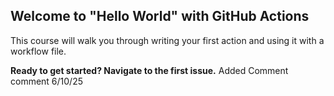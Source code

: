 ## Welcome to "Hello World" with GitHub Actions

This course will walk you through writing your first action and using it with a workflow file. 

**Ready to get started? Navigate to the first issue.**
Added Comment comment 6/10/25
